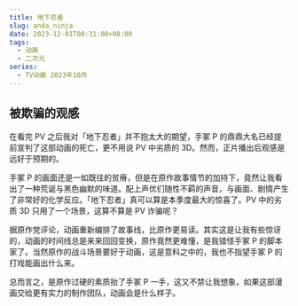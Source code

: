 ```yaml
---
title: 地下忍者
slug: anda_ninja
date: 2023-12-01T00:31:00+08:00
tags: 
  - 动画
  - 二次元
series: 
  - TV动画 2023年10月
---
```

## 被欺骗的观感
在看完 PV 之后我对「地下忍者」并不抱太大的期望，手冢 P 的鼎鼎大名已经提前宣判了这部动画的死亡，更不用说 PV 中劣质的 3D。然而，正片播出后观感是远好于预期的。

手冢 P 的画面还是一如既往的贫瘠，但是在原作故事情节的加持下，竟然让我看出了一种荒诞与黑色幽默的味道。配上声优们随性不羁的声音，与画面、剧情产生了非常好的化学反应。「地下忍者」真可以算是本季度最大的惊喜了。PV 中的劣质 3D 只用了一个场景，这算不算是 PV 诈骗呢？

据原作党评论，动画重新编排了故事线，比原作更易读。其实这是让我有些惊讶的，动画的时间线总是来来回回变换，原作竟然更难懂，是我错怪手冢 P 的脚本家了。当然原作的战斗场景要好于动画，这是意料之中的，我也不指望手冢 P 的打戏能画出什么来。

总而言之，是原作过硬的素质抬了手冢 P 一手，这又不禁让我想象，如果这部漫画交给更有实力的制作团队，动画会是什么样子。